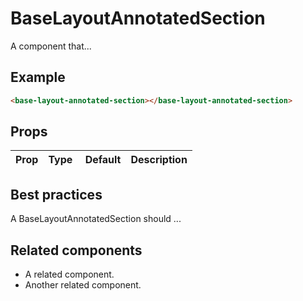 # BaseLayoutAnnotatedSection

A component that...

## Example

```html
<base-layout-annotated-section></base-layout-annotated-section>
```

## Props

Prop | Type | Default | Description
--- | --- | --- | ---

## Best practices

A BaseLayoutAnnotatedSection should ...

## Related components

- A related component.
- Another related component.

